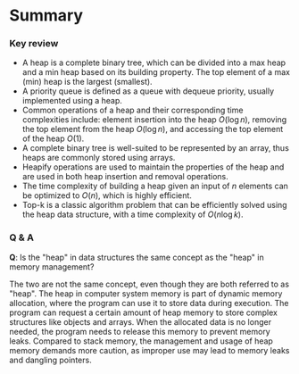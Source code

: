# Summary

### Key review

- A heap is a complete binary tree, which can be divided into a max heap and a min heap based on its building property. The top element of a max (min) heap is the largest (smallest).
- A priority queue is defined as a queue with dequeue priority, usually implemented using a heap.
- Common operations of a heap and their corresponding time complexities include: element insertion into the heap $O(\log n)$, removing the top element from the heap $O(\log n)$, and accessing the top element of the heap $O(1)$.
- A complete binary tree is well-suited to be represented by an array, thus heaps are commonly stored using arrays.
- Heapify operations are used to maintain the properties of the heap and are used in both heap insertion and removal operations.
- The time complexity of building a heap given an input of $n$ elements can be optimized to $O(n)$, which is highly efficient.
- Top-k is a classic algorithm problem that can be efficiently solved using the heap data structure, with a time complexity of $O(n \log k)$.

### Q & A

**Q**: Is the "heap" in data structures the same concept as the "heap" in memory management?

The two are not the same concept, even though they are both referred to as "heap". The heap in computer system memory is part of dynamic memory allocation, where the program can use it to store data during execution. The program can request a certain amount of heap memory to store complex structures like objects and arrays. When the allocated data is no longer needed, the program needs to release this memory to prevent memory leaks. Compared to stack memory, the management and usage of heap memory demands more caution, as improper use may lead to memory leaks and dangling pointers.
